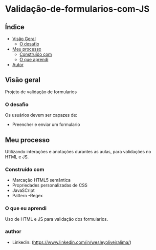 # Validação-de-formularios-com-JS

## Índice

- [Visão Geral](#visão-geral)
  - [O desafio](#the-challenge)
- [Meu processo](#meu-processo)
  - [Construído com](#construído-com)
  - [O que aprendi](#o-que-aprendi)
- [Autor](#autor)


## Visão geral

Projeto de validação de formularios

### O desafio

Os usuários devem ser capazes de:

- Preencher e enviar um formulario


## Meu processo

Utilizando interações e anotações durantes as aulas, para validações no HTML e JS.

### Construído com

- Marcação HTML5 semântica
- Propriedades personalizadas de CSS
- JavaSCript
- Pattern
-Regex

### O que eu aprendi

Uso de HTML e JS para validação dos formularios.

### author
- Linkedin: (https://www.linkedin.com/in/wesleyoliveiralima/)
